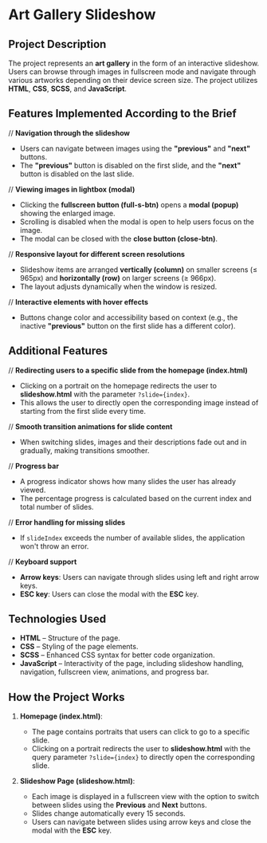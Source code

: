 # Art Gallery Slideshow

## Project Description

The project represents an **art gallery** in the form of an interactive slideshow. Users can browse through images in fullscreen mode and navigate through various artworks depending on their device screen size. The project utilizes **HTML**, **CSS**, **SCSS**, and **JavaScript**.

## Features Implemented According to the Brief

// **Navigation through the slideshow**
- Users can navigate between images using the **"previous"** and **"next"** buttons.
- The **"previous"** button is disabled on the first slide, and the **"next"** button is disabled on the last slide.

// **Viewing images in lightbox (modal)**
- Clicking the **fullscreen button (full-s-btn)** opens a **modal (popup)** showing the enlarged image.
- Scrolling is disabled when the modal is open to help users focus on the image.
- The modal can be closed with the **close button (close-btn)**.

// **Responsive layout for different screen resolutions**
- Slideshow items are arranged **vertically (column)** on smaller screens (≤ 965px) and **horizontally (row)** on larger screens (≥ 966px).
- The layout adjusts dynamically when the window is resized.

// **Interactive elements with hover effects**
- Buttons change color and accessibility based on context (e.g., the inactive **"previous"** button on the first slide has a different color).

## Additional Features

// **Redirecting users to a specific slide from the homepage (index.html)**
- Clicking on a portrait on the homepage redirects the user to **slideshow.html** with the parameter `?slide={index}`.
- This allows the user to directly open the corresponding image instead of starting from the first slide every time.

// **Smooth transition animations for slide content**
- When switching slides, images and their descriptions fade out and in gradually, making transitions smoother.

// **Progress bar**
- A progress indicator shows how many slides the user has already viewed.
- The percentage progress is calculated based on the current index and total number of slides.

// **Error handling for missing slides**
- If `slideIndex` exceeds the number of available slides, the application won't throw an error.

// **Keyboard support**
- **Arrow keys**: Users can navigate through slides using left and right arrow keys.
- **ESC key**: Users can close the modal with the **ESC** key.

## Technologies Used

- **HTML** – Structure of the page.
- **CSS** – Styling of the page elements.
- **SCSS** – Enhanced CSS syntax for better code organization.
- **JavaScript** – Interactivity of the page, including slideshow handling, navigation, fullscreen view, animations, and progress bar.

## How the Project Works

1. **Homepage (index.html)**:
   - The page contains portraits that users can click to go to a specific slide.
   - Clicking on a portrait redirects the user to **slideshow.html** with the query parameter `?slide={index}` to directly open the corresponding slide.

2. **Slideshow Page (slideshow.html)**:
   - Each image is displayed in a fullscreen view with the option to switch between slides using the **Previous** and **Next** buttons.
   - Slides change automatically every 15 seconds.
   - Users can navigate between slides using arrow keys and close the modal with the **ESC** key.



